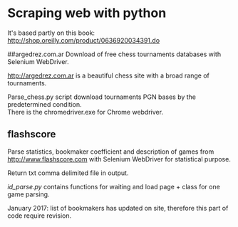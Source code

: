 # Scraping web with python
It's based partly on this book:
http://shop.oreilly.com/product/0636920034391.do

##argedrez.com.ar
Download of free chess tournaments databases with Selenium WebDriver.

http://argedrez.com.ar is a beautiful chess site with a broad range of tournaments.

Parse_chess.py script download tournaments PGN bases by the predetermined condition.  
There is the chromedriver.exe for Chrome webdriver.

## flashscore
Parse statistics, bookmaker coefficient and description of games from http://www.flashscore.com with Selenium WebDriver for statistical purpose.

Return txt comma delimited file in output.

*id_parse.py* contains functions for waiting and load page + class for one game parsing.

January 2017: list of bookmakers has updated on site, therefore this part of code require revision.
